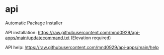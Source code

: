 # api
Automatic Package Installer

API installation: https://raw.githubusercontent.com/mnd0929/api-apps/main/updatecommand.txt (Elevation required)

API help: https://raw.githubusercontent.com/mnd0929/api-apps/main/help
